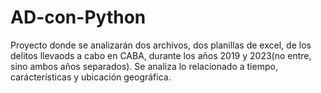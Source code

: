 # AD-con-Python
Proyecto donde se analizarán dos archivos, dos planillas de excel, de los delitos llevaods a cabo en CABA, durante los años 2019 y 2023(no entre, sino ambos años separados). Se analiza lo relacionado a tiempo, carácterísticas y ubicación geográfica. 
